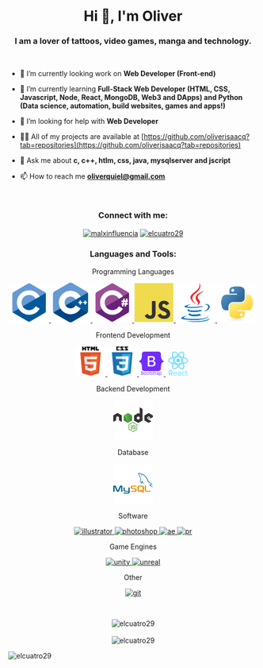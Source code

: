 <h1 align="center">Hi 👋, I'm Oliver</h1>
<h3 align="center">I am a lover of tattoos, video games, manga and technology.</h3>
<br>

- 🔭 I’m currently looking work on **Web Developer (Front-end)**

- 🌱 I’m currently learning **Full-Stack Web Developer (HTML, CSS, Javascript, Node, React, MongoDB, Web3 and DApps) and Python (Data science, automation, build websites, games and apps!)**

- 🤝 I’m looking for help with **Web Developer**

- 👨‍💻 All of my projects are available at [https://github.com/oliverisaacq?tab=repositories](https://github.com/oliverisaacq?tab=repositories)

- 💬 Ask me about **c, c++, htlm, css, java, mysqlserver and jscript**

- 📫 How to reach me **oliverquiel@gmail.com**
<br>
<h3 align="center">Connect with me:</h3>
<p align="center">
<a href="https://twitter.com/malxinfluencia" target="blank"><img align="center" src="https://raw.githubusercontent.com/rahuldkjain/github-profile-readme-generator/master/src/images/icons/Social/twitter.svg" alt="malxinfluencia" height="30" width="40" /></a>
<a href="https://instagram.com/oliverisaacq" target="blank"><img align="center" src="https://raw.githubusercontent.com/rahuldkjain/github-profile-readme-generator/master/src/images/icons/Social/instagram.svg" alt="elcuatro29" height="30" width="40" /></a>
</p>

<h3 align="center">Languages and Tools:</h3>

<p align="center"> 
Programming Languages 

<p align="center"> <a href="https://www.cprogramming.com/" target="_blank" rel="noreferrer"> <img src="https://raw.githubusercontent.com/devicons/devicon/master/icons/c/c-original.svg" alt="c" width="80" height="80"/> </a> <a href="https://www.w3schools.com/cpp/" target="_blank" rel="noreferrer"> <img src="https://raw.githubusercontent.com/devicons/devicon/master/icons/cplusplus/cplusplus-original.svg" alt="cplusplus" width="80" height="80"/> </a> <a href="https://www.w3schools.com/cs/" target="_blank" rel="noreferrer"> <img src="https://raw.githubusercontent.com/devicons/devicon/master/icons/csharp/csharp-original.svg" alt="csharp" width="80" height="80"/> </a> <a href="https://developer.mozilla.org/en-US/docs/Web/JavaScript" target="_blank" rel="noreferrer"> <img src="https://raw.githubusercontent.com/devicons/devicon/master/icons/javascript/javascript-original.svg" alt="javascript" width="80" height="80"/> </a> <a href="https://www.java.com" target="_blank" rel="noreferrer"> <img src="https://raw.githubusercontent.com/devicons/devicon/master/icons/java/java-original.svg" alt="java" width="80" height="80"/> </a> <a href="https://www.python.org" target="_blank" rel="noreferrer"> <img src="https://raw.githubusercontent.com/devicons/devicon/master/icons/python/python-original.svg" alt="python" width="80" height="80"/> </a></p> 

<p align="center"> Frontend Development</p>

<p align="center"><a href="https://www.w3.org/html/" target="_blank" rel="noreferrer"> <img src="https://raw.githubusercontent.com/devicons/devicon/master/icons/html5/html5-original-wordmark.svg" alt="html5" width="60" height="60"/> </a> <a href="https://www.w3schools.com/css/" target="_blank" rel="noreferrer"> <img src="https://raw.githubusercontent.com/devicons/devicon/master/icons/css3/css3-original-wordmark.svg" alt="css3" width="60" height="60"/> </a> <a href="https://getbootstrap.com" target="_blank" rel="noreferrer"> <img src="https://raw.githubusercontent.com/devicons/devicon/master/icons/bootstrap/bootstrap-plain-wordmark.svg" alt="bootstrap" width="50" height="50"/> </a> <a href="https://reactjs.org/" target="_blank" rel="noreferrer"> <img src="https://raw.githubusercontent.com/devicons/devicon/master/icons/react/react-original-wordmark.svg" alt="react" width="50" height="50"/> </a> </p>

<p align="center">Backend Development</p>

<p align="center"><a href="https://nodejs.org" target="_blank" rel="noreferrer"> <img src="https://raw.githubusercontent.com/devicons/devicon/master/icons/nodejs/nodejs-original-wordmark.svg" alt="nodejs" width="80" height="80"/> </a></p> 

<p align="center">Database</p>

<p align="center"><a href="https://www.mysql.com/" target="_blank" rel="noreferrer"> <img src="https://raw.githubusercontent.com/devicons/devicon/master/icons/mysql/mysql-original-wordmark.svg" alt="mysql" width="80" height="80"/> </a> </p>

<p align="center">Software</p>

<p align="center"><a href="https://www.adobe.com/in/products/illustrator.html" target="_blank" rel="noreferrer"> <img src="https://www.vectorlogo.zone/logos/adobe_illustrator/adobe_illustrator-icon.svg" alt="illustrator" width="50" height="50"/> </a> <a href="https://www.photoshop.com/en" target="_blank" rel="noreferrer"> <img src="https://www.adobe.com/cc-shared/assets/img/product-icons/svg/illustrator.svg" alt="photoshop" width="50" height="50"/> </a> <a href="https://www.adobe.com/products/aftereffects.html?msockid=09c49c0c2dcb6070018c88992cba61d9" target="_blank" rel="noreferrer"> <img src="https://www.adobe.com/cc-shared/assets/img/product-icons/svg/after-effects.svg" alt="ae" width="50" height="50"/> </a> <a href="https://www.adobe.com/products/premiere.html" target="_blank" rel="noreferrer"> <img src="https://www.adobe.com/cc-shared/assets/img/product-icons/svg/premiere-pro.svg" alt="pr" width="50" height="50"/> </a></p>

<p align="center">Game Engines</p>

<p align="center"><a href="https://unity.com/" target="_blank" rel="noreferrer"> <img src="https://www.vectorlogo.zone/logos/unity3d/unity3d-icon.svg" alt="unity" width="80" height="80"/> </a> <a href="https://unrealengine.com/" target="_blank" rel="noreferrer"> <img src="https://raw.githubusercontent.com/kenangundogan/fontisto/036b7eca71aab1bef8e6a0518f7329f13ed62f6b/icons/svg/brand/unreal-engine.svg" alt="unreal" width="80" height="80"/> </a></p>

<p align="center">Other</p> 

<p align="center"><a href="https://git-scm.com/" target="_blank" rel="noreferrer"> <img src="https://www.vectorlogo.zone/logos/git-scm/git-scm-icon.svg" alt="git" width="40" height="40"/> </a></p> 
</p> 

<br>

<p align="center">
	<img src="https://github-readme-stats.vercel.app/api/top-langs?username=oliverisaacq&show_icons=true&theme=radical&locale=en&layout=compact" alt="elcuatro29"/>
	<br>
	<br>
	<img src="https://github-readme-stats.vercel.app/api?username=oliverisaacq&show_icons=true&theme=radical&locale=en" alt="elcuatro29"/>
</p>

<p align="left"> <img src="https://komarev.com/ghpvc/?username=oliverisaacq&label=Profile%20views&color=0e75b6&style=flat" alt="elcuatro29" /> </p>




<!--
**elcuatro29/elcuatro29** is a ✨ _special_ ✨ repository because its `README.md` (this file) appears on your GitHub profile.

Here are some ideas to get you started:

- 🔭 I’m currently working on ...
- 🌱 I’m currently learning ...
- 👯 I’m looking to collaborate on ...
- 🤔 I’m looking for help with ...
- 💬 Ask me about ...
- 📫 How to reach me: ...
- 😄 Pronouns: ...
- ⚡ Fun fact: ...
-->
